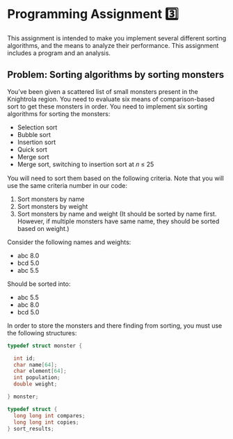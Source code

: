 # Programming Assignment :three:

This assignment is intended to make you implement several different sorting algorithms, and the means to analyze their performance. This assignment includes a program and an analysis.

## Problem: Sorting algorithms by sorting monsters

You’ve been given a scattered list of small monsters present in the Knightrola region. You need to evaluate six means of comparison-based sort to get these monsters in order. You need to implement six sorting algorithms for sorting the monsters:
* Selection sort
* Bubble sort
* Insertion sort
* Quick sort
* Merge sort
* Merge sort, switching to insertion sort at 𝑛 ≤ 25

You will need to sort them based on the following criteria. Note that you will use the same criteria number in our code: 
1. Sort monsters by name
2. Sort monsters by weight
3. Sort monsters by name and weight (It should be sorted by name first. However, if multiple monsters have same name, they should be sorted based on weight.)

Consider the following names and weights:
* abc 8.0
* bcd 5.0 
* abc 5.5

Should be sorted into:
* abc 5.5
* abc 8.0
* bcd 5.0

In order to store the monsters and there finding from sorting, you must use the following structures:

```c
typedef struct monster {

  int id;
  char name[64];
  char element[64];
  int population;
  double weight;

} monster;

typedef struct {
  long long int compares;
  long long int copies;
} sort_results;
```
